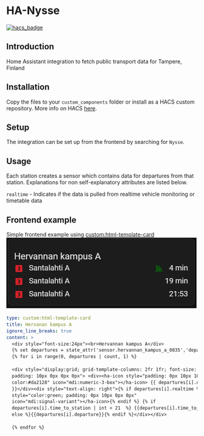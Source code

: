 # HA-Nysse

[![hacs_badge](https://img.shields.io/badge/HACS-Custom-41BDF5.svg?style=for-the-badge)](https://github.com/hacs/integration)

## Introduction

Home Assistant integration to fetch public transport data for Tampere, Finland

## Installation

Copy the files to your `custom_components` folder or install as a HACS custom repository. More info on HACS [here](https://hacs.xyz/).

## Setup

The integration can be set up from the frontend by searching for `Nysse`.

## Usage

Each station creates a sensor which contains data for departures from that station. Explanations for non self-explanatory attributes are listed below.

`realtime` - Indicates if the data is pulled from realtime vehicle monitoring or timetable data

## Frontend example

Simple frontend example using [custom:html-template-card](https://github.com/PiotrMachowski/Home-Assistant-Lovelace-HTML-Jinja2-Template-card)
![Example](https://github.com/warrior25/HA-Nysse/raw/main/docs/frontend_example.jpg)

```yaml
type: custom:html-template-card
title: Hervanan kampus A
ignore_line_breaks: true
content: >
  <div style="font-size:24px"><br>Hervannan kampus A</div>
  {% set departures = state_attr('sensor.hervannan_kampus_a_0835','departures') %}
  {% for i in range(0, departures | count, 1) %}

  <div style="display:grid; grid-template-columns: 2fr 1fr; font-size: 20px;
  padding: 10px 0px 0px 0px"> <div><ha-icon style="padding: 0px 10px 10px 0px;
  color:#da2128" icon="mdi:numeric-3-box"></ha-icon> {{ departures[i].destination
  }}</div><div style="text-align: right">{% if departures[i].realtime %}<ha-icon
  style="color:green; padding: 0px 10px 0px 0px"
  icon="mdi:signal-variant"></ha-icon>{% endif %} {% if
  departures[i].time_to_station | int < 21  %} {{departures[i].time_to_station}} min {%
  else %}{{departures[i].departure}}{% endif %}</div></div>

  {% endfor %}
  ```
